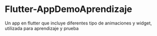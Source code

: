 # Flutter-AppDemoAprendizaje
Un app en flutter que incluye diferentes tipo de animaciones y widget, utilizada para aprendizaje y prueba
